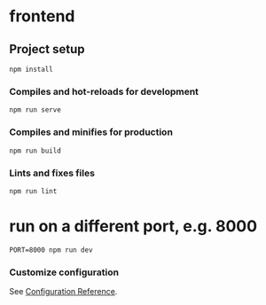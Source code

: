# frontend

## Project setup
```
npm install
```

### Compiles and hot-reloads for development
```
npm run serve
```

### Compiles and minifies for production
```
npm run build
```

### Lints and fixes files
```
npm run lint
```

# run on a different port, e.g. 8000
```
PORT=8000 npm run dev
```

### Customize configuration
See [Configuration Reference](https://cli.vuejs.org/config/).
